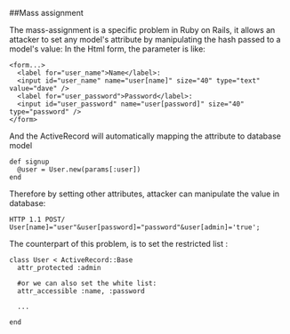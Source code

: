 ##Mass assignment

The mass-assignment is a specific problem in Ruby on Rails, it allows an attacker to set any model's attribute by manipulating the hash passed to a model's value:In the Html form, the parameter is like:
	<form...>	  <label for="user_name">Name</label>:	  <input id="user_name" name="user[name]" size="40" type="text" value="dave" />	  <label for="user_password">Password</label>:	  <input id="user_password" name="user[password]" size="40" type="password" />	</form>
And the ActiveRecord will automatically mapping the attribute to database model
	def signup	  @user = User.new(params[:user])	end
Therefore by setting other attributes, attacker can manipulate the value in database:
	HTTP 1.1 POST/
	User[name]="user"&user[password]="password"&user[admin]='true';

The counterpart of this problem, is to set the restricted list :

	class User < ActiveRecord::Base
	  attr_protected :admin
	  
	  #or we can also set the white list:
	  attr_accessible :name, :password
	  
	  ...
	  
	end		

	


